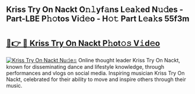 ## Kriss Try On Nackt O𝚗𝚕yf𝚊ns L𝚎a𝚔ed N𝚞𝚍es - Part-LBE P𝚑𝚘tos Vi𝚍𝚎o - H𝚘𝚝 Part L𝚎a𝚔s 55f3m

# <h2><a href="http://kf2s29i.oniu.top/?m=Kriss+Try+On+Nackt">🔗👉 🔴 Kriss Try On Nackt P𝚑ot𝚘𝚜 V𝚒d𝚎o</a></h2>

[![Kriss Try On Nackt Nu𝚍e𝚜](https://i.imgur.com/0qMVB7G.gif)](http://kf2s29i.oniu.top/?m=Kriss+Try+On+Nackt)
Online thought leader Kriss Try On Nackt, known for disseminating dance and lifestyle knowledge, through performances and vlogs on social media. Inspiring musician Kriss Try On Nackt, celebrated for their ability to move and inspire others through their music.  
